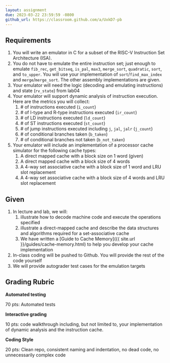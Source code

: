 ```yaml
---
layout: assignment
due: 2023-03-22 23:59:59 -0800
github_url: https://classroom.github.com/a/UxkD7-pb
---
```


## Requirements 

1. You will write an emulator in C for a subset of the RISC-V Instruction Set Architecture (ISA). 
1. You do not have to emulate the entire instruction set; just enough to emulate `fib_rec`, `get_bitseq`, `is_pal`, `max3`, `merge_sort`, `quadratic`, `sort`, and `to_upper`. You will use your implementation of `sort`/`find_max_index` and `merge`/`merge_sort`. The other assembly implementations are given.
1. Your emulator will need the logic (decoding and emulating instructions) and state (`rv_state`) from lab04
1. Your emulator will support dynamic analysis of instruction execution. Here are the metrics you will collect:
    1. \# of instructions executed (`i_count`)
    1. \# of I-type and R-type instructions executed (`ir_count`)
    1. \# of LD instructions executed (`ld_count`)
    1. \# of ST instructions executed (`st_count`)
    1. \# of jump instructions executed including `j`, `jal`, `jalr` (`j_count`)
    1. \# of conditional branches taken (`b_taken`)
    1. \# of conditional branches not taken (`b_not_taken`)
1. Your emulator will include an implementation of a processor cache simulator for the following cache types: 
    1. A direct mapped cache with a block size on 1 word (given)
    1. A direct mapped cache with a block size of 4 words
    1. A 4-way set associative cache with a block size of 1 word and LRU slot replacement
    1. A 4-way set associative cache with a block size of 4 words and LRU slot replacement

## Given
1. In lecture and lab, we will: 
    1. illustrate how to decode machine code and execute the operations specified
    1. illustrate a direct-mapped cache and describe the data structures and algorithms required for a set-associative cache
    1. We have written a [Guide to Cache Memory]({{ site.url }}/guides/cache-memory.html) to help you develop your cache implementation
1. In-class coding will be pushed to Github. You will provide the rest of the code yourself
1. We will provide autograder test cases for the emulation targets

## Grading Rubric
**Automated testing**

70 pts: Automated tests

**Interactive grading**

10 pts: code walkthrough including, but not limited to, your implementation of dynamic analysis and the instruction cache.

**Coding Style**

20 pts: Clean repo, consistent naming and indentation, no dead code, no unnecessarily complex code